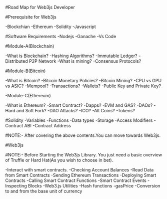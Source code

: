 #Road Map for Web3js Developer

#Prerequisite for Web3js

-Blockchian
-Ethereum
-Solidity
-Javascript



#Software Requirements
-Nodejs
-Ganache
-Vs Code



#Module-A(Blockchain)

-What is Blockchain?
-Hashing Algorithms?
-Immutable Ledger?
-Distributed P2P Network
-What is mining?
-Consensus Protocols?






#Module-B(Bitcoin)

-What is Bitcoin?
-Bitcoin Monetary Policies?
-Bitcoin Mining?
-CPU vs GPU vs ASIC?
-Mempool?
-Transactions?
-Wallets?
-Public Key and Private Key?




-Module-C(Ethereum)

-What is Ethereum?
-Smart Contract?
-Dapps?
-EVM and GAS?
-DAOs?
-Hard and Soft Fork?
-DAO Attacks?
-ICO?
-Alt Coins?
-Tokens?

#Solidity
-Variables
-Functions
-Data types
-Storage
-Access Modifiers
-Contract ABI
-Contract Address

#NOTE:- After covering the above contents.You can move towards   Web3js.


#Web3js

#NOTE:- Before Starting the Web3js Library. You just need a basic overview of Truffle or Hard Hat(As you wish to choose in bet).

-Interact with smart contracts.
-Checking Account Balances
-Read Data from Smart Contracts 
-Sending Ethereum Transactions
-Deploying Smart Contracts
-Calling Smart Contract Functions
-Smart Contract Events
-Inspecting Blocks
-Web3.js Utilities
-Hash functions
-gasPrice
-Conversion to and from the base unit of currency

